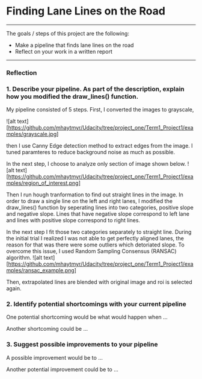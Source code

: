 # **Finding Lane Lines on the Road** 

---

The goals / steps of this project are the following:
* Make a pipeline that finds lane lines on the road
* Reflect on your work in a written report


[//]: # (Image References)

[image1]: ./examples/region_of_interest.png "ROI"
[image2]: ./examples/grayscale.jpg "Grayscale"
[image3]: ./examples/ransac_example.png "RANSAC"
---

### Reflection

### 1. Describe your pipeline. As part of the description, explain how you modified the draw_lines() function.

My pipeline consisted of 5 steps. First, I converted the images to grayscale, 

![alt text][https://github.com/mhaytmyr/Udacity/tree/project_one/Term1_Project1/examples/grayscale.jpg]

then I use Canny Edge detection method to extract edges from the image. I tuned paramteres to reduce background
noise as much as possible. 


In the next step, I choose to analyze only section of image shown below.
![alt text][https://github.com/mhaytmyr/Udacity/tree/project_one/Term1_Project1/examples/region_of_interest.png]     

Then I run hough tranformation to find out straight lines in the image. 
In order to draw a single line on the left and right lanes, I modified the draw_lines() function by 
seperating lines into two categories, positive slope and negative slope. Lines that have negative slope correspond
to left lane and lines with positive slope correspond to right lines. 

In the next step I fit those two categories separately to straight line. During the initial trial I realized 
I was not able to get perfectly aligned lanes, the reason for that was there were some outliers which detoriated 
slope. To overcome this issue, I used Random Sampling Consensus (RANSAC) algorithm. 
![alt text][https://github.com/mhaytmyr/Udacity/tree/project_one/Term1_Project1/examples/ransac_example.png]
  
Then, extrapolated lines are blended with original image and roi is selected again.

### 2. Identify potential shortcomings with your current pipeline


One potential shortcoming would be what would happen when ... 

Another shortcoming could be ...


### 3. Suggest possible improvements to your pipeline

A possible improvement would be to ...

Another potential improvement could be to ...
